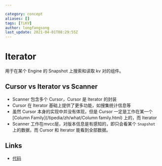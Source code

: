 ```yaml
---

category: concept
aliases: []
tags: [TiKV]
author: longfangsong
last_update: 2021-04-01T08:29:55Z
---
```


# Iterator

用于在某个 Engine 的 Snapshot 上搜索和读取 kv 对的组件。

## Cursor vs Iterator vs Scanner

- Scanner 包含多个 Cursor，Cursor 是 Iterator 的封装
- Cursor 在 Iterator 基础上提供了更多功能，如搜集统计信息等
- 虽然 Cursor 本身的实现中并没有体现，但是 Cursor 一定是工作在某一个 [Column Family](/tipedia/zh/what/Column family.html) 上的，而 Iterator 
- Scanner 工作在mvcc层，对版本信息是有感知的，即只会看某个 `Snapshot` 上的数据，而 Cursor 和 Iterator 能看到全部数据。

## Links

- [代码](https://github.com/tikv/tikv/blob/286b519eae461928c9f637952521d76aac263622/components/tikv_kv/src/lib.rs#L272)
